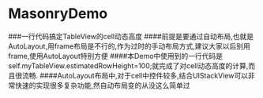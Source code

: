 # MasonryDemo

###一行代码搞定TableView的cell动态高度
####前提是要通过自动布局,也就是AutoLayout,用frame布局是不行的,作为过时的手动布局方式,建议大家以后别用frame,使用AutoLayout特别方便
####本Demo中使用到的一行代码是self.myTableView.estimatedRowHeight=100;就完成了对cell动态高度的计算,而且很流畅.
####AutoLayout布局中,对于cell中控件较多,结合UIStackView可以非常快速的实现很多复杂功能,然自动布局变的从没这么简单过
